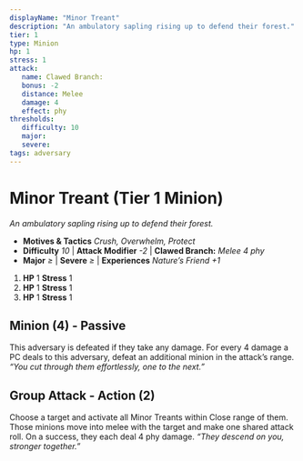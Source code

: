 ```yaml
---
displayName: "Minor Treant"
description: "An ambulatory sapling rising up to defend their forest."
tier: 1
type: Minion
hp: 1
stress: 1
attack:
   name: Clawed Branch:
   bonus: -2
   distance: Melee
   damage: 4
   effect: phy
thresholds:
   difficulty: 10
   major: 
   severe: 
tags: adversary
---
```

# Minor Treant (Tier 1 Minion)
_An ambulatory sapling rising up to defend their forest._

- **Motives & Tactics** _Crush, Overwhelm, Protect_
- **Difficulty** _10_ | **Attack Modifier** _-2_ | **Clawed Branch:** _Melee 4 phy_
- **Major** _≥_ | **Severe** _≥_ | **Experiences** _Nature’s Friend +1_

1. **HP** 1
   **Stress** 1
2. **HP** 1
   **Stress** 1
3. **HP** 1
   **Stress** 1

## Minion (4) - Passive
This adversary is defeated if they take any damage. For every 4 damage a PC deals to this adversary, defeat an additional minion in the attack’s range. _“You cut through them effortlessly, one to the next.”_

## Group Attack - Action (2)
Choose a target and activate all Minor Treants within Close range of them. Those minions move into melee with the target and make one shared attack roll. On a success, they each deal 4 phy damage. _“They descend on you, stronger together.”_
